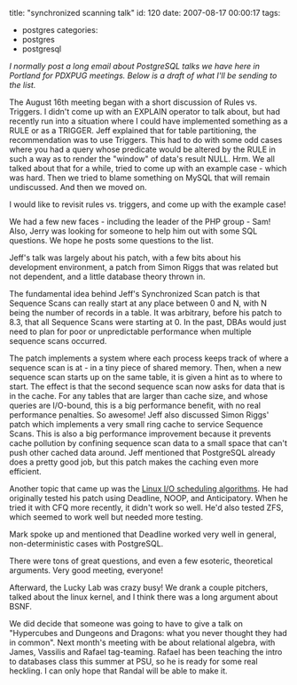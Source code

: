 title: "synchronized scanning talk"
id: 120
date: 2007-08-17 00:00:17
tags: 
- postgres
categories: 
- postgres
- postgresql

_I normally post a long email about PostgreSQL talks we have here in Portland for PDXPUG meetings.  Below is a draft of what I'll be sending to the list._

The August 16th meeting began with a short discussion of Rules vs. Triggers. I didn't come up with an EXPLAIN operator to talk about, but had recently run into a situation where I could have implemented something as a RULE or as a TRIGGER. Jeff explained that for table partitioning, the recommendation was to use Triggers. This had to do with some odd cases where you had a query whose predicate would be altered by the RULE in such a way as to render the "window" of data's result NULL.  Hrm.  We all talked about that for a while, tried to come up with an example case - which was hard. Then we tried to blame something on MySQL that will remain undiscussed. And then we moved on.

I would like to revisit rules vs. triggers, and come up with the example case!

We had a few new faces - including the leader of the PHP group - Sam! Also, Jerry was looking for someone to help him out with some SQL questions.  We hope he posts some questions to the list.

Jeff's talk was largely about his patch, with a few bits about his development environment, a patch from Simon Riggs that was related but not dependent, and a little database theory thrown in.

The fundamental idea behind Jeff's Synchronized Scan patch is that Sequence Scans can really start at any place between 0 and N, with N being the number of records in a table. It was arbitrary, before his patch to 8.3, that all Sequence Scans were starting at 0\. In the past, DBAs would just need to plan for poor or unpredictable performance when multiple sequence scans occurred.

The patch implements a system where each process keeps track of where a sequence scan is at - in a tiny piece of shared memory. Then, when a new sequence scan starts up on the same table, it is given a hint as to where to start. The effect is that the second sequence scan now asks for data that is in the cache. For any tables that are larger than cache size, and whose queries are I/O-bound, this is a big performance benefit, with no real performance penalties. So awesome!
Jeff also discussed Simon Riggs' patch which implements a very small ring cache to service Sequence Scans. This is also a big performance improvement because it prevents cache pollution by confining sequence scan data to a small space that can't push other cached data around. Jeff mentioned that PostgreSQL already does a pretty good job, but this patch makes the caching even more efficient.

Another topic that came up was the [Linux I/O scheduling algorithms](http://www.redhat.com/magazine/008jun05/features/schedulers/). He had originally tested his patch using Deadline, NOOP, and Anticipatory. When he tried it with CFQ more recently, it didn't work so well. He'd also tested ZFS, which seemed to work well but needed more testing.

Mark spoke up and mentioned that Deadline worked very well in general, non-deterministic cases with PostgreSQL.

There were tons of great questions, and even a few esoteric, theoretical arguments. Very good meeting, everyone!

Afterward, the Lucky Lab was crazy busy! We drank a couple pitchers, talked about the linux kernel, and I think there was a long argument about BSNF.

We did decide that someone was going to have to give a talk on "Hypercubes and Dungeons and Dragons: what you never thought they had in common".
Next month's meeting with be about relational algebra, with James, Vassilis and Rafael tag-teaming.  Rafael has been teaching the intro to databases class this summer at PSU, so he is ready for some real heckling. I can only hope that Randal will be able to make it.
